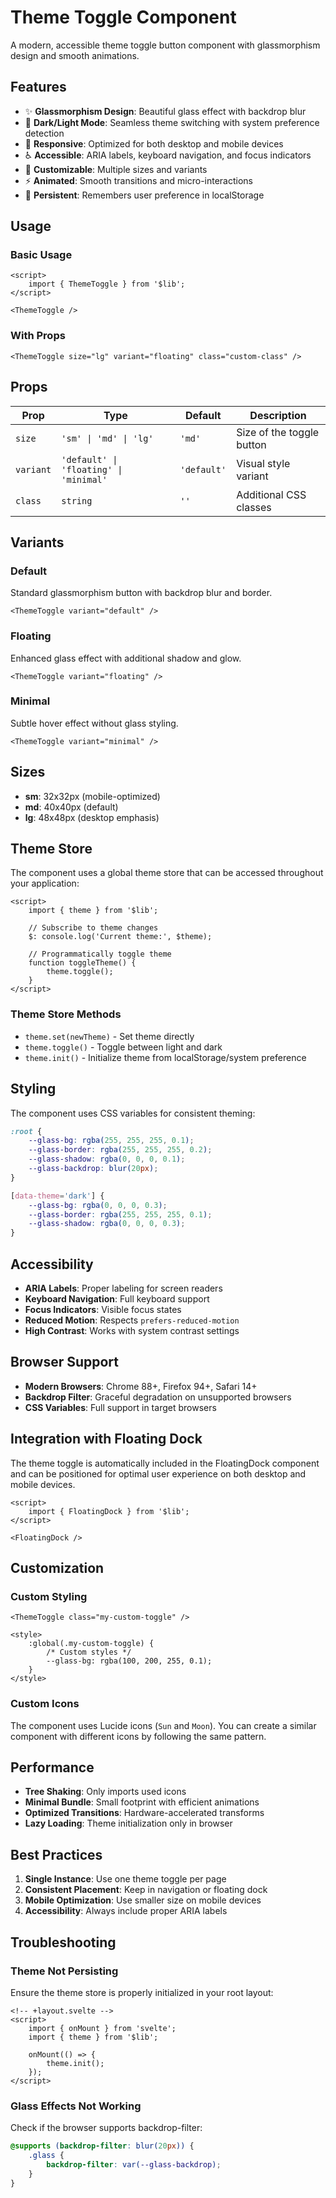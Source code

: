 # Theme Toggle Component

A modern, accessible theme toggle button component with glassmorphism design and smooth animations.

## Features

- ✨ **Glassmorphism Design**: Beautiful glass effect with backdrop blur
- 🌙 **Dark/Light Mode**: Seamless theme switching with system preference detection
- 📱 **Responsive**: Optimized for both desktop and mobile devices
- ♿ **Accessible**: ARIA labels, keyboard navigation, and focus indicators
- 🎨 **Customizable**: Multiple sizes and variants
- ⚡ **Animated**: Smooth transitions and micro-interactions
- 💾 **Persistent**: Remembers user preference in localStorage

## Usage

### Basic Usage

```svelte
<script>
	import { ThemeToggle } from '$lib';
</script>

<ThemeToggle />
```

### With Props

```svelte
<ThemeToggle size="lg" variant="floating" class="custom-class" />
```

## Props

| Prop      | Type                                   | Default     | Description               |
| --------- | -------------------------------------- | ----------- | ------------------------- |
| `size`    | `'sm' \| 'md' \| 'lg'`                 | `'md'`      | Size of the toggle button |
| `variant` | `'default' \| 'floating' \| 'minimal'` | `'default'` | Visual style variant      |
| `class`   | `string`                               | `''`        | Additional CSS classes    |

## Variants

### Default

Standard glassmorphism button with backdrop blur and border.

```svelte
<ThemeToggle variant="default" />
```

### Floating

Enhanced glass effect with additional shadow and glow.

```svelte
<ThemeToggle variant="floating" />
```

### Minimal

Subtle hover effect without glass styling.

```svelte
<ThemeToggle variant="minimal" />
```

## Sizes

- **sm**: 32x32px (mobile-optimized)
- **md**: 40x40px (default)
- **lg**: 48x48px (desktop emphasis)

## Theme Store

The component uses a global theme store that can be accessed throughout your application:

```svelte
<script>
	import { theme } from '$lib';

	// Subscribe to theme changes
	$: console.log('Current theme:', $theme);

	// Programmatically toggle theme
	function toggleTheme() {
		theme.toggle();
	}
</script>
```

### Theme Store Methods

- `theme.set(newTheme)` - Set theme directly
- `theme.toggle()` - Toggle between light and dark
- `theme.init()` - Initialize theme from localStorage/system preference

## Styling

The component uses CSS variables for consistent theming:

```css
:root {
	--glass-bg: rgba(255, 255, 255, 0.1);
	--glass-border: rgba(255, 255, 255, 0.2);
	--glass-shadow: rgba(0, 0, 0, 0.1);
	--glass-backdrop: blur(20px);
}

[data-theme='dark'] {
	--glass-bg: rgba(0, 0, 0, 0.3);
	--glass-border: rgba(255, 255, 255, 0.1);
	--glass-shadow: rgba(0, 0, 0, 0.3);
}
```

## Accessibility

- **ARIA Labels**: Proper labeling for screen readers
- **Keyboard Navigation**: Full keyboard support
- **Focus Indicators**: Visible focus states
- **Reduced Motion**: Respects `prefers-reduced-motion`
- **High Contrast**: Works with system contrast settings

## Browser Support

- **Modern Browsers**: Chrome 88+, Firefox 94+, Safari 14+
- **Backdrop Filter**: Graceful degradation on unsupported browsers
- **CSS Variables**: Full support in target browsers

## Integration with Floating Dock

The theme toggle is automatically included in the FloatingDock component and can be positioned for optimal user experience on both desktop and mobile devices.

```svelte
<script>
	import { FloatingDock } from '$lib';
</script>

<FloatingDock />
```

## Customization

### Custom Styling

```svelte
<ThemeToggle class="my-custom-toggle" />

<style>
	:global(.my-custom-toggle) {
		/* Custom styles */
		--glass-bg: rgba(100, 200, 255, 0.1);
	}
</style>
```

### Custom Icons

The component uses Lucide icons (`Sun` and `Moon`). You can create a similar component with different icons by following the same pattern.

## Performance

- **Tree Shaking**: Only imports used icons
- **Minimal Bundle**: Small footprint with efficient animations
- **Optimized Transitions**: Hardware-accelerated transforms
- **Lazy Loading**: Theme initialization only in browser

## Best Practices

1. **Single Instance**: Use one theme toggle per page
2. **Consistent Placement**: Keep in navigation or floating dock
3. **Mobile Optimization**: Use smaller size on mobile devices
4. **Accessibility**: Always include proper ARIA labels

## Troubleshooting

### Theme Not Persisting

Ensure the theme store is properly initialized in your root layout:

```svelte
<!-- +layout.svelte -->
<script>
	import { onMount } from 'svelte';
	import { theme } from '$lib';

	onMount(() => {
		theme.init();
	});
</script>
```

### Glass Effects Not Working

Check if the browser supports backdrop-filter:

```css
@supports (backdrop-filter: blur(20px)) {
	.glass {
		backdrop-filter: var(--glass-backdrop);
	}
}
```
